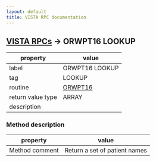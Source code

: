 ```yaml
---
layout: default
title: VISTA RPC documentation
---
```




## [VISTA RPCs](TableOfContent.md) &#8594; ORWPT16 LOOKUP 

 property | value 
--- | --- 
 label | ORWPT16 LOOKUP
 tag | LOOKUP
 routine | [ORWPT16](http://code.osehra.org/dox/Routine_ORWPT16_source.html)
 return value type | ARRAY
 description | 


### Method description

 property | value 
--- | --- 
 Method comment | Return a set of patient names